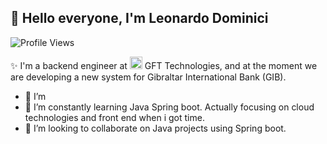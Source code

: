 ## 👋 Hello everyone, I'm Leonardo Dominici

![Profile Views](https://komarev.com/ghpvc/?username=leonardodominici&color=blue)

✨ I'm a backend engineer at <img src="https://seeklogo.com/images/G/gft-logo-2C507D2641-seeklogo.com.png" alt="GFT" width="20"/> GFT Technologies, and at the moment we are developing a new system for Gibraltar International Bank (GIB).


- 🔭 I’m 
- 🌱 I’m constantly learning Java Spring boot. Actually focusing on cloud technologies and front end when i got time. 
- 👯 I’m looking to collaborate on Java projects using Spring boot.

<!--

**LeoDominici71/LeoDominici71** is a ✨ _special_ ✨ repository because its `README.md` (this file) appears on your GitHub profile.

Here are some ideas to get you started:

- 🔭 I’m currently working on ...
- 🌱 I’m currently learning ...
- 👯 I’m looking to collaborate on ...
- 🤔 I’m looking for help with ...
- 💬 Ask me about ...
- 📫 How to reach me: ...
- 😄 Pronouns: ...
- ⚡ Fun fact: ...
-->
